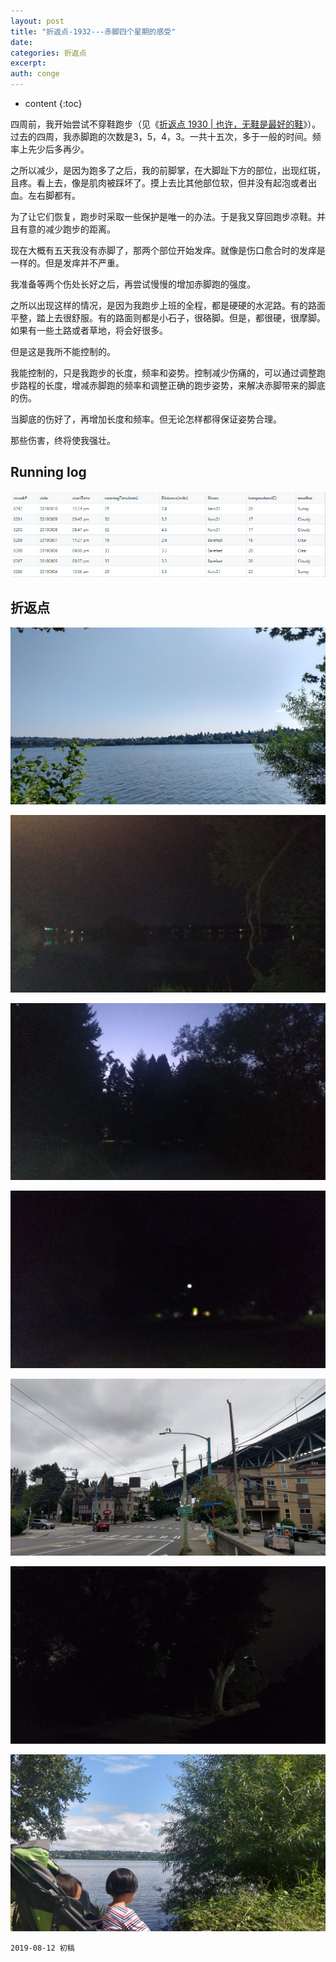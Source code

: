 ```yaml
---
layout: post
title: "折返点-1932---赤脚四个星期的感受"
date:
categories: 折返点
excerpt:
auth: conge
---
```

* content
{:toc}

四周前，我开始尝试不穿鞋跑步（见《[折返点 1930 | 也许，无鞋是最好的鞋](https://www.jianshu.com/p/4fee8f2c7e01)》）。过去的四周，我赤脚跑的次数是3，5，4，3。一共十五次，多于一般的时间。频率上先少后多再少。

之所以减少，是因为跑多了之后，我的前脚掌，在大脚趾下方的部位，出现红斑，且疼。看上去，像是肌肉被踩坏了。摸上去比其他部位软，但并没有起泡或者出血。左右脚都有。

为了让它们恢复，跑步时采取一些保护是唯一的办法。于是我又穿回跑步凉鞋。并且有意的减少跑步的距离。

现在大概有五天我没有赤脚了，那两个部位开始发痒。就像是伤口愈合时的发痒是一样的。但是发痒并不严重。

我准备等两个伤处长好之后，再尝试慢慢的增加赤脚跑的强度。

之所以出现这样的情况，是因为我跑步上班的全程，都是硬硬的水泥路。有的路面平整，踏上去很舒服。有的路面则都是小石子，很硌脚。但是，都很硬，很摩脚。如果有一些土路或者草地，将会好很多。

但是这是我所不能控制的。

我能控制的，只是我跑步的长度，频率和姿势。控制减少伤痛的，可以通过调整跑步路程的长度，增减赤脚跑的频率和调整正确的跑步姿势，来解决赤脚带来的脚底的伤。

当脚底的伤好了，再增加长度和频率。但无论怎样都得保证姿势合理。

那些伤害，终将使我强壮。

## Running log
![Running log, week 33 2019 ](/assets/images/折返点/118382-15f1c9f7a8e4d6d4.png)

## 折返点

![20190804.jpg](/assets/images/折返点/118382-37e646e0060e37fa.jpg)

![20190805.jpg](/assets/images/折返点/118382-cf25ae4cfab562b5.jpg)

![20190806.jpg](/assets/images/折返点/118382-7798fc488825c1ca.jpg)

![20190807.jpg](/assets/images/折返点/118382-1b8b06173448043f.jpg)

![20190808.jpg](/assets/images/折返点/118382-7aeba398fbe9e263.jpg)

![20190809.jpg](/assets/images/折返点/118382-572470d874d8752c.jpg)

![20190810.jpg](/assets/images/折返点/118382-829aede0bfcc63f8.jpg)



```
2019-08-12 初稿
```
